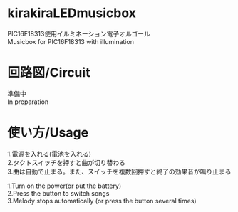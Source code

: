# kirakiraLEDmusicbox
PIC16F18313使用イルミネーション電子オルゴール  
Musicbox for PIC16F18313 with illumination  
# 回路図/Circuit
準備中  
In preparation  
# 使い方/Usage
1.電源を入れる(電池を入れる)  
2.タクトスイッチを押すと曲が切り替わる  
3.曲は自動で止まる。また、スイッチを複数回押すと終了の効果音が鳴り止まる  
  
1.Turn on the power(or put the battery)  
2.Press the button to switch songs  
3.Melody stops automatically (or press the button several times)  
